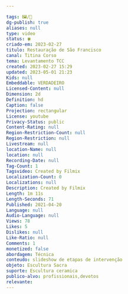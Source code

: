 ```yaml
---

tags: 🖼️/🎥️
dg-publish: true
aliases: null
type: video
status: 🍀
criado-em: 2023-02-27
titulo: Restauração de São Francisco
canal: Titina Corso
tema: Levantamento TCC
created: 2023-02-27 15:29
updated: 2023-05-01 21:23
Kids: null
Embeddable: VERDADEIRO
Licensed-Content: null
Dimension: 2d
Definition: hd
Caption: false
Projection: rectangular
License: youtube
Privacy-Status: public
Content-Rating: null
Region-Restriction-Count: null
Region-Restriction: null
Livestream: null
location-Name: null
location: null
Recording-Date: null
Tag-Count: 1
Tagsvideo: Created by Filmix
Localization-Count: 0
Localizations: null
Description: Created by Filmix
Length: 1m 11s
Length-Seconds: 71
Published: 2021-04-20
Language: null
Audio-Language: null
Views: 78
Likes: 5
Dislikes: null
Like-Ratio: null
Comments: 1
monetized: false
abordagem: Técnica
conteudo: slideshow de etapas de intervenção
objeto: Escultura Sacra
suporte: Escultura ceramica
publico-alvo: profissionais,devotos
relevante: 
---
```

